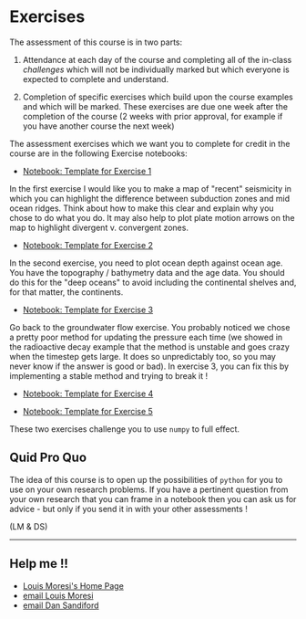 
# Exercises

The assessment of this course is in two parts:

  1. Attendance at each day of the course and completing all of the in-class _challenges_ which will not be individually marked but which everyone is expected to complete and understand.

  2. Completion of specific exercises which build upon the course examples and which will be marked. These exercises are due one week after the completion of the course (2 weeks with prior approval, for example if you have another course the next week)

The assessment exercises which we want you to complete for credit in the course are in the following Exercise notebooks:

   - <a href="/notebooks/Notebooks/ForAssessment/Exercise1.ipynb" target="_blank"> <!--_ --> Notebook: Template for Exercise 1 </a>

In the first exercise I would like you to make a map of "recent" seismicity in which you can highlight the difference between subduction zones and mid ocean ridges. Think about how to make this clear and explain why you chose to do what you do. It may also help to plot plate motion arrows on the map to highlight divergent v. convergent zones.

   - <a href="/notebooks/Notebooks/ForAssessment/Exercise2.ipynb" target="_blank"> <!--_ --> Notebook: Template for Exercise 2 </a>

In the second exercise, you need to plot ocean depth against ocean age. You have the topography / bathymetry data and the age data. You should do this for the "deep oceans" to avoid including the continental shelves and, for that matter, the continents.

<!-- NOT THIS ONE !! -->

   - <a href="/notebooks/Notebooks/ForAssessment/Exercise3.ipynb" target="_blank"> <!--_ --> Notebook: Template for Exercise 3 </a>

Go back to the groundwater flow exercise. You probably noticed we chose a pretty poor method for updating the pressure each time (we showed in the radioactive decay example that the method is unstable and goes crazy when the timestep gets large. It does so unpredictably too, so you may never know if the answer is good or bad). In exercise 3, you can fix this by implementing a stable method and trying to break it !

   - <a href="/notebooks/Notebooks/Numpy/GameOfLife.ipynb" target="_blank"> <!--_ --> Notebook: Template for Exercise 4 </a>

   - <a href="/notebooks/Notebooks/Numpy/Seasonal_averages.ipynb" target="_blank"> <!--_ --> Notebook: Template for Exercise 5 </a>

These two exercises challenge you to use `numpy` to full effect.


## Quid Pro Quo

The idea of this course is to open up the possibilities of `python` for you to use on your own research problems. If you have a pertinent question from your own research that you can frame in a notebook then you can ask us for advice - but only if you send it in with your other assessments !

(LM & DS)


---    

## Help me !!

   * [Louis Moresi's Home Page](http://www.moresi.info)
   * [email Louis Moresi](mailto:Louis.Moresi@unimelb.edu.au)
   * [email Dan Sandiford](mailto:d.sandiford@student.unimelb.edu.au)
